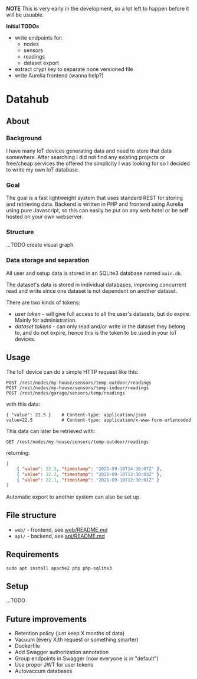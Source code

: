 **NOTE**
This is very early in the development, so a lot left to happen before it will
be usuable.

**Initial TODOs**
* write endpoints for:
    * nodes
    * sensors
    * readings
    * dataset export
* extract crypt key to separate none versioned file
* write Aurelia frontend (wanna help?)

# Datahub

## About

### Background
I have many IoT devices generating data and need to store that data somewhere.
After searching I did not find any existing projects or free/cheap services
the offered the simplicity I was looking for so I decided to write my own
IoT database.

### Goal
The goal is a fast lightweight system that uses standard REST for storing
and retrieving data. Backend is written in PHP and frontend using Aurelia
using pure Javascript, so this can easily be put on any web hotel or be self
hosted on your own webserver.

### Structure
...TODO create visual graph

### Data storage and separation
All user and setup data is stored in an SQLite3 database named `main.db`.

The dataset's data is stored in individual databases, improving
concurrent read and write since one dataset is not dependent on another dataset.

There are two kinds of tokens:
* *user token* - will give full access to all the user's datasets, but do expire. Mainly for administration.
* *dataset tokens* - can only read and/or write in the dataset they belong to, and do not expire, hence this is the token to be used in your IoT devices.

## Usage
The IoT device can do a simple HTTP request like this:
```
POST /rest/nodes/my-house/sensors/temp-outdoor/readings
POST /rest/nodes/my-house/sensors/temp-indoor/readings
POST /rest/nodes/garage/sensors/temp/readings
```
with this data:
```
{ "value": 22.5 }    # Content-type: application/json
value=22.5           # Content-type: application/x-www-form-urlencoded
```

This data can later be retrieved with:
```
GET /rest/nodes/my-house/sensors/temp-outdoor/readings
```
returning:
```json
[
    { "value": 22.5, "timestamp": "2021-09-10T14:30:07Z" },
    { "value": 22.3, "timestamp": "2021-09-10T13:30:03Z" },
    { "value": 22.1, "timestamp": "2021-09-10T12:30:01Z" }
]
```

Automatic export to another system can also be set up.

## File structure

* `web/` - frontend, see [web/README.md](web/README.md)
* `api/` - backend, see [api/README.md](api/README.md)

## Requirements
```shell
sudo apt install apache2 php php-sqlite3
```

## Setup
...TODO

## Future improvements
* Retention policy (just keep X months of data)
* Vacuum (every X:th request or something smarter)
* Dockerfile
* Add Swagger authorization annotation
* Group endpoints in Swagger (now everyone is in "default")
* Use proper JWT for user tokens
* Autovaccum databases
